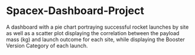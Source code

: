 # Spacex-Dashboard-Project
A dashboard with a pie chart portraying successful rocket launches by site as well as a scatter plot displaying the correlation between the payload mass (kg) and launch outcome for each site, while displaying the Booster Version Category of each launch.
